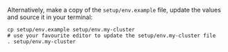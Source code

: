 Alternatively, make a copy of the `setup/env.example` file, update the values and source it in your terminal:

```shell showLineNumbers
cp setup/env.example setup/env.my-cluster
# use your favourite editor to update the setup/env.my-cluster file
. setup/env.my-cluster
```
